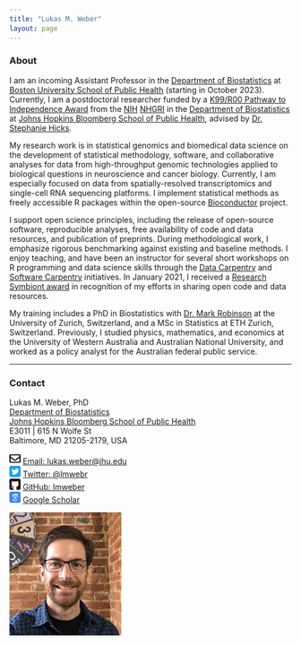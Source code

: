 ```yaml
---
title: "Lukas M. Weber"
layout: page
---
```



### About

I am an incoming Assistant Professor in the [Department of Biostatistics](https://www.bu.edu/sph/about/departments/biostatistics/) at [Boston University School of Public Health](https://www.bu.edu/sph/) (starting in October 2023). Currently, I am a postdoctoral researcher funded by a [K99/R00 Pathway to Independence Award](https://reporter.nih.gov/search/5u7x8jpqxUSznDKcHnIqSw/project-details/10350850) from the [NIH](https://www.nih.gov/) [NHGRI](https://www.genome.gov/) in the [Department of Biostatistics](https://www.jhsph.edu/departments/biostatistics/) at [Johns Hopkins Bloomberg School of Public Health](https://www.jhsph.edu/), advised by [Dr. Stephanie Hicks](https://www.stephaniehicks.com/).

My research work is in statistical genomics and biomedical data science on the development of statistical methodology, software, and collaborative analyses for data from high-throughput genomic technologies applied to biological questions in neuroscience and cancer biology. Currently, I am especially focused on data from spatially-resolved transcriptomics and single-cell RNA sequencing platforms. I implement statistical methods as freely accessible R packages within the open-source [Bioconductor](http://bioconductor.org/) project.

I support open science principles, including the release of open-source software, reproducible analyses, free availability of code and data resources, and publication of preprints. During methodological work, I emphasize rigorous benchmarking against existing and baseline methods. I enjoy teaching, and have been an instructor for several short workshops on R programming and data science skills through the [Data Carpentry](https://datacarpentry.org/) and [Software Carpentry](https://software-carpentry.org/) initiatives. In January 2021, I received a [Research Symbiont award](https://researchsymbionts.org/) in recognition of my efforts in sharing open code and data resources.

My training includes a PhD in Biostatistics with [Dr. Mark Robinson](https://robinsonlabuzh.github.io/) at the University of Zurich, Switzerland, and a MSc in Statistics at ETH Zurich, Switzerland. Previously, I studied physics, mathematics, and economics at the University of Western Australia and Australian National University, and worked as a policy analyst for the Australian federal public service.


---


### Contact

<div class="row-fluid" markdown="1">
<div class="span7" markdown="1">

Lukas M. Weber, PhD <br/>
[Department of Biostatistics](https://www.jhsph.edu/departments/biostatistics/) <br/>
[Johns Hopkins Bloomberg School of Public Health](https://www.jhsph.edu/) <br/>
E3011 | 615 N Wolfe St <br/>
Baltimore, MD 21205-2179, USA

<img src="images/envelope.svg" alt="Email logo" width="20"> [Email: lukas.weber@jhu.edu]() <br/>
<img src="images/twitter.svg" alt="Twitter logo" width="20"> [Twitter: @lmwebr](https://twitter.com/lmwebr) <br/>
<img src="images/github.svg" alt="GitHub logo" width="20"> [GitHub: lmweber](https://github.com/lmweber) <br/>
<img src="images/scholar.svg" alt="Google Scholar logo" width="20"> [Google Scholar](https://scholar.google.com/citations?user=1vZo3toAAAAJ&hl=en)

</div>
<div class="span3" markdown="1">

<img src="images/Lukas_Weber_photo_small.jpg" alt="Lukas Weber photo" width="200">

</div>
</div>

